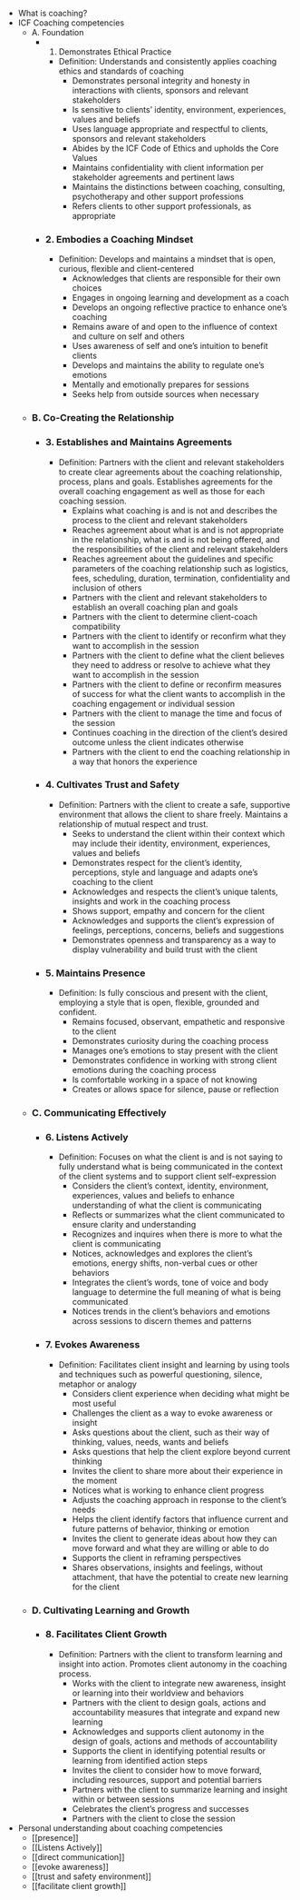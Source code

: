 - What is coaching? 
- ICF Coaching competencies
    - A. Foundation
        - 1. Demonstrates Ethical Practice
            - Definition: Understands and consistently applies coaching ethics and standards of coaching
                - Demonstrates personal integrity and honesty in interactions with clients, sponsors and relevant stakeholders
                - Is sensitive to clients’ identity, environment, experiences, values and beliefs
                - Uses language appropriate and respectful to clients, sponsors and relevant stakeholders
                - Abides by the ICF Code of Ethics and upholds the Core Values
                - Maintains confidentiality with client information per stakeholder agreements and pertinent laws
                - Maintains the distinctions between coaching, consulting, psychotherapy and other support professions
                - Refers clients to other support professionals, as appropriate
        - ### 2. Embodies a Coaching Mindset
            - Definition: Develops and maintains a mindset that is open, curious, flexible and client-centered
                - Acknowledges that clients are responsible for their own choices
                - Engages in ongoing learning and development as a coach
                - Develops an ongoing reflective practice to enhance one’s coaching
                - Remains aware of and open to the influence of context and culture on self and others
                - Uses awareness of self and one’s intuition to benefit clients
                - Develops and maintains the ability to regulate one’s emotions
                - Mentally and emotionally prepares for sessions
                - Seeks help from outside sources when necessary
    - ### B. Co-Creating the Relationship
        - ### 3. Establishes and Maintains Agreements
            - Definition: Partners with the client and relevant stakeholders to create clear agreements about the coaching relationship, process, plans and goals. Establishes agreements for the overall coaching engagement as well as those for each coaching session.
                - Explains what coaching is and is not and describes the process to the client and relevant stakeholders
                - Reaches agreement about what is and is not appropriate in the relationship, what is and is not being offered, and the responsibilities of the client and relevant stakeholders
                - Reaches agreement about the guidelines and specific parameters of the coaching relationship such as logistics, fees, scheduling, duration, termination, confidentiality and inclusion of others
                - Partners with the client and relevant stakeholders to establish an overall coaching plan and goals
                - Partners with the client to determine client-coach compatibility
                - Partners with the client to identify or reconfirm what they want to accomplish in the session
                - Partners with the client to define what the client believes they need to address or resolve to achieve what they want to accomplish in the session
                - Partners with the client to define or reconfirm measures of success for what the client wants to accomplish in the coaching engagement or individual session
                - Partners with the client to manage the time and focus of the session
                - Continues coaching in the direction of the client’s desired outcome unless the client indicates otherwise
                - Partners with the client to end the coaching relationship in a way that honors the experience
        - ### 4. Cultivates Trust and Safety
            - Definition: Partners with the client to create a safe, supportive environment that allows the client to share freely. Maintains a relationship of mutual respect and trust.
                - Seeks to understand the client within their context which may include their identity, environment, experiences, values and beliefs
                - Demonstrates respect for the client’s identity, perceptions, style and language and adapts one’s coaching to the client
                - Acknowledges and respects the client’s unique talents, insights and work in the coaching process
                - Shows support, empathy and concern for the client
                - Acknowledges and supports the client’s expression of feelings, perceptions, concerns, beliefs and suggestions
                - Demonstrates openness and transparency as a way to display vulnerability and build trust with the client
        - ### 5. Maintains Presence
            - Definition: Is fully conscious and present with the client, employing a style that is open, flexible, grounded and confident.
                - Remains focused, observant, empathetic and responsive to the client
                - Demonstrates curiosity during the coaching process
                - Manages one’s emotions to stay present with the client
                - Demonstrates confidence in working with strong client emotions during the coaching process
                - Is comfortable working in a space of not knowing
                - Creates or allows space for silence, pause or reflection
    - ### C. Communicating Effectively
        - ### 6. Listens Actively
            - Definition: Focuses on what the client is and is not saying to fully understand what is being communicated in the context of the client systems and to support client self-expression
                - Considers the client’s context, identity, environment, experiences, values and beliefs to enhance understanding of what the client is communicating
                - Reflects or summarizes what the client communicated to ensure clarity and understanding
                - Recognizes and inquires when there is more to what the client is communicating
                - Notices, acknowledges and explores the client’s emotions, energy shifts, non-verbal cues or other behaviors
                - Integrates the client’s words, tone of voice and body language to determine the full meaning of what is being communicated
                - Notices trends in the client’s behaviors and emotions across sessions to discern themes and patterns
        - ### 7. Evokes Awareness
            - Definition: Facilitates client insight and learning by using tools and techniques such as powerful questioning, silence, metaphor or analogy
                - Considers client experience when deciding what might be most useful
                - Challenges the client as a way to evoke awareness or insight
                - Asks questions about the client, such as their way of thinking, values, needs, wants and beliefs
                - Asks questions that help the client explore beyond current thinking
                - Invites the client to share more about their experience in the moment
                - Notices what is working to enhance client progress
                - Adjusts the coaching approach in response to the client’s needs
                - Helps the client identify factors that influence current and future patterns of behavior, thinking or emotion
                - Invites the client to generate ideas about how they can move forward and what they are willing or able to do
                - Supports the client in reframing perspectives
                - Shares observations, insights and feelings, without attachment, that have the potential to create new learning for the client
    - ### D. Cultivating Learning and Growth
        - ### 8. Facilitates Client Growth
            - Definition: Partners with the client to transform learning and insight into action. Promotes client autonomy in the coaching process.
                - Works with the client to integrate new awareness, insight or learning into their worldview and behaviors
                - Partners with the client to design goals, actions and accountability measures that integrate and expand new learning
                - Acknowledges and supports client autonomy in the design of goals, actions and methods of accountability
                - Supports the client in identifying potential results or learning from identified action steps
                - Invites the client to consider how to move forward, including resources, support and potential barriers
                - Partners with the client to summarize learning and insight within or between sessions
                - Celebrates the client’s progress and successes
                - Partners with the client to close the session
- Personal understanding about coaching competencies
    - [[presence]]
    - [[Listens Actively]]
    - [[direct communication]]
    - [[evoke awareness]]
    - [[trust and safety environment]]
    - [[facilitate client growth]]
